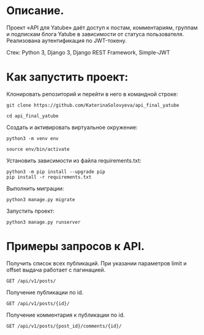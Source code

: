 # Описание.

Проект «API для Yatube» даёт доступ к постам, комментариям, группам и подпискам блога Yatube в зависимости от статуса пользователя. Реализована аутентификация по JWT-токену.

Стек: Python 3, Django 3, Django REST Framework, Simple-JWT

# Как запустить проект:

Клонировать репозиторий и перейти в него в командной строке:
```
git clone https://github.com/KaterinaSolovyeva/api_final_yatube
```
```
cd api_final_yatube
```
Cоздать и активировать виртуальное окружение:
```
python3 -m venv env
```
```
source env/bin/activate
```
Установить зависимости из файла requirements.txt:
```
python3 -m pip install --upgrade pip
pip install -r requirements.txt
```
Выполнить миграции:
```
python3 manage.py migrate
```
Запустить проект:
```
python3 manage.py runserver
```
# Примеры запросов к API.

Получить список всех публикаций. При указании параметров limit и offset выдача работает с пагинацией.
```
GET /api/v1/posts/
```
Получение публикации по id.
```
GET /api/v1/posts/{id}/
```
Получение комментария к публикации по id.
```
GET /api/v1/posts/{post_id}/comments/{id}/
```
